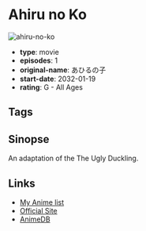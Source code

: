 # Ahiru no Ko

![ahiru-no-ko](https://cdn.myanimelist.net/images/anime/7/85275.jpg)

-   **type**: movie
-   **episodes**: 1
-   **original-name**: あひるの子
-   **start-date**: 2032-01-19
-   **rating**: G - All Ages

## Tags

## Sinopse

An adaptation of the The Ugly Duckling.

## Links

-   [My Anime list](https://myanimelist.net/anime/35410/Ahiru_no_Ko)
-   [Official Site](http://animation.filmarchives.jp/works/view/91173)
-   [AnimeDB](http://anidb.info/perl-bin/animedb.pl?show=anime&aid=12881)
